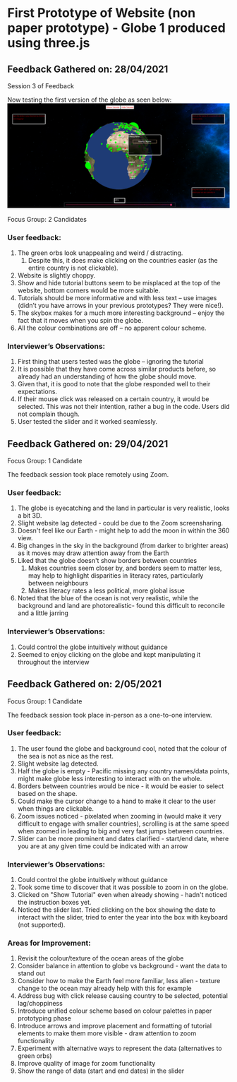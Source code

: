 <h1> First Prototype of Website (non paper prototype) - Globe 1 produced using three.js</h1>

<h2> Feedback Gathered on: 28/04/2021</h2>

Session 3 of Feedback 

Now testing the first version of the globe as seen below: 
![Image of Website](https://github.com/jess-mw/desk23/blob/main/Feedback/Feedback%20Session%203/WebsitePrototype.PNG)

Focus Group: 2 Candidates  
 

<h3>User feedback:</h3>

<ol>
  <li>The green orbs look unappealing and weird / distracting. 
      <ol><li>Despite this, it does make clicking on the countries easier (as the entire country is not clickable). </li> </ol>
  </li>

<li>Website is slightly choppy. </li>

<li>Show and hide tutorial buttons seem to be misplaced at the top of the website, bottom corners would be more suitable.  </li>

<li>Tutorials should be more informative and with less text – use images (didn’t you have arrows in your previous prototypes? They were nice!).  </li>

<li>The skybox makes for a much more interesting background – enjoy the fact that it moves when you spin the globe.  </li>

<li>All the colour combinations are off – no apparent colour scheme.</li>
</ol>


<h3>Interviewer’s Observations: </h3>

<ol>
  <li>First thing that users tested was the globe – ignoring the tutorial </li>

<li>It is possible that they have come across similar products before, so already had an understanding of how the globe should move. </li>

<li>Given that, it is good to note that the globe responded well to their expectations.  </li>

<li>If their mouse click was released on a certain country, it would be selected. This was not their intention, rather a bug in the code. Users did not complain though. </li>

<li>User tested the slider and it worked seamlessly.  </li>
</ol>

<h2> Feedback Gathered on: 29/04/2021</h2>

Focus Group: 1 Candidate
 
The feedback session took place remotely using Zoom. 

<h3>User feedback:</h3>

<ol>

<li>The globe is eyecatching and the land in particular is very realistic, looks a bit 3D. </li>

<li>Slight website lag detected - could be due to the Zoom screensharing. </li>

<li>Doesn't feel like our Earth - might help to add the moon in within the 360 view.  </li>

<li>Big changes in the sky in the background (from darker to brighter areas) as it moves may draw attention away from the Earth </li>

<li>Liked that the globe doesn't show borders between countries
  <ol><li>Makes countries seem closer by, and borders seem to matter less, may help to highlight disparities in literacy rates, particularly between neighbours </li> 
    <li>Makes literacy rates a less political, more global issue  </li> </ol>
</li>

<li>Noted that the blue of the ocean is not very realistic, while the background and land are photorealistic- found this difficult to reconcile and a little jarring </li>
</ol>


<h3>Interviewer’s Observations: </h3>

<ol><li>Could control the globe intuitively without guidance</li>
  <li>Seemed to enjoy clicking on the globe and kept manipulating it throughout the interview</li>
  </ol>

  <h2> Feedback Gathered on: 2/05/2021</h2>

Focus Group: 1 Candidate
 
The feedback session took place in-person as a one-to-one interview.

<h3>User feedback:</h3>

<ol>

<li>The user found the globe and background cool, noted that the colour of the sea is not as nice as the rest. </li>

<li>Slight website lag detected. </li>

<li>Half the globe is empty - Pacific missing any country names/data points, might make globe less interesting to interact with on the whole. </li>

<li>Borders between countries would be nice - it would be easier to select based on the shape. </li>

<li>Could make the cursor change to a hand to make it clear to the user when things are clickable. </li>

<li> Zoom issues noticed - pixelated when zooming in (would make it very difficult to engage with smaller countries), scrolling is at the same speed when zoomed in leading to big and very fast jumps between countries.</li>

<li>Slider can be more prominent and dates clarified - start/end date, where you are at any given time could be indicated with an arrow</li>
</ol>


<h3>Interviewer’s Observations: </h3>

<ol><li>Could control the globe intuitively without guidance</li>
  <li>Took some time to discover that it was possible to zoom in on the globe.</li>
  <li>Clicked on "Show Tutorial" even when already showing - hadn't noticed the instruction boxes yet.</li>
  <li>Noticed the slider last. Tried clicking on the box showing the date to interact with the slider, tried to enter the year into the box with keyboard (not supported). </li>
  </ol>

<h3>Areas for Improvement: </h3>

<ol><li>Revisit the colour/texture of the ocean areas of the globe </li>
  <li>Consider balance in attention to globe vs background - want the data to stand out </li>
  <li>Consider how to make the Earth feel more familiar, less alien - texture change to the ocean may already help with this for example </li>
   <li>Address bug with click release causing country to be selected, potential lag/choppiness </li>
  <li>Introduce unified colour scheme based on colour palettes in paper prototyping phase</li>
  <li>Introduce arrows and improve placement and formatting of tutorial elements to make them more visible - draw attention to zoom functionality </li>
  <li>Experiment with alternative ways to represent the data (alternatives to green orbs)</li>
   <li>Improve quality of image for zoom functionality</li>
  <li>Show the range of data (start and end dates) in the slider</li>
  </ol>
